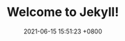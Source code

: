 ---
layout: post
title:  "Welcome to Jekyll!"
date:   2021-06-15 15:51:23 +0800
categories: jekyll update
---